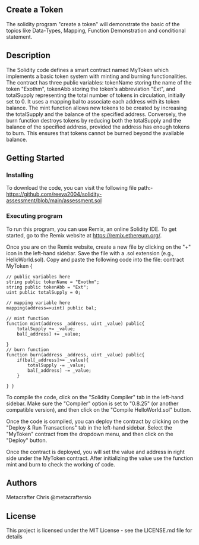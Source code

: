 ## Create a Token

The solidity program "create a token" will demonstrate the basic of the topics like Data-Types, Mapping, Function Demonstration and conditional statement.

## Description

The Solidity code defines a smart contract named MyToken which implements a basic token system with minting and burning functionalities. The contract has three public variables: tokenName storing the name of the token "Exothm", tokenAbb storing the token's abbreviation "Ext", and totalSupply representing the total number of tokens in circulation, initially set to 0. It uses a mapping bal to associate each address with its token balance. The mint function allows new tokens to be created by increasing the totalSupply and the balance of the specified address. Conversely, the burn function destroys tokens by reducing both the totalSupply and the balance of the specified address, provided the address has enough tokens to burn. This ensures that tokens cannot be burned beyond the available balance.

## Getting Started

### Installing

To download the code, you can visit the following file path:-https://github.com/reeva2004/solidity-assessment/blob/main/assessment.sol

### Executing program

To run this program, you can use Remix, an online Solidity IDE. To get started, go to the Remix website at https://remix.ethereum.org/.

Once you are on the Remix website, create a new file by clicking on the "+" icon in the left-hand sidebar. Save the file with a .sol extension (e.g., HelloWorld.sol). Copy and paste the following code into the file:
contract MyToken {

    // public variables here
    string public tokenName = "Exothm";
    string public tokenAbb = "Ext";
    uint public totalSupply = 0;

    // mapping variable here
    mapping(address=>uint) public bal;

    // mint function
    function mint(address _address, uint _value) public{
        totalSupply += _value;
        bal[_address] += _value;

    }
    // burn function
    function burn(address _address, uint _value) public{
        if(bal[_address]>= _value){
            totalSupply -= _value;
            bal[_address] -= _value;
        } 

    } }


To compile the code, click on the "Solidity Compiler" tab in the left-hand sidebar. Make sure the "Compiler" option is set to "0.8.25" (or another compatible version), and then click on the "Compile HelloWorld.sol" button.

Once the code is compiled, you can deploy the contract by clicking on the "Deploy & Run Transactions" tab in the left-hand sidebar. Select the "MyToken" contract from the dropdown menu, and then click on the "Deploy" button.

Once the contract is deployed, you will set the value and address in right side under the MyToken contract. After initializing the value use the function mint and burn to check the working of code.


## Authors


Metacrafter Chris
@metacraftersio


## License

This project is licensed under the MIT License - see the LICENSE.md file for details
